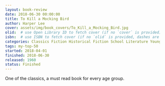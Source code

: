 ```yaml
---
layout: book-review
date: 2018-06-30 00:00:00
title: To Kill a Mocking Bird
author: Harper Lee
cover: assets/img/book_covers/To_Kill_a_Mocking_Bird.jpg
olid:  # use Open Library ID to fetch cover (if no `cover` is provided)
isbn:  # use ISBN to fetch cover (if no `olid` is provided, dashes are optional)
categories: Classics Fiction Historical Fiction School Literature Young Adult Historical
tags: my-top-50
started: 2018-04-01
finished: 2018-06-30
released: 1960
status: Finished
---
```

One of the classics, a must read book for every age group.